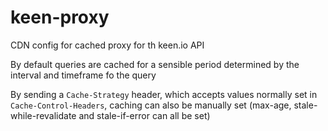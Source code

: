 # keen-proxy
CDN config for cached proxy for th keen.io API

By default queries are cached for a sensible period determined by the interval and timeframe fo the query

By sending a `Cache-Strategy` header, which accepts values normally set in `Cache-Control-Headers`, caching can
also be manually set (max-age, stale-while-revalidate and stale-if-error can all be set)
